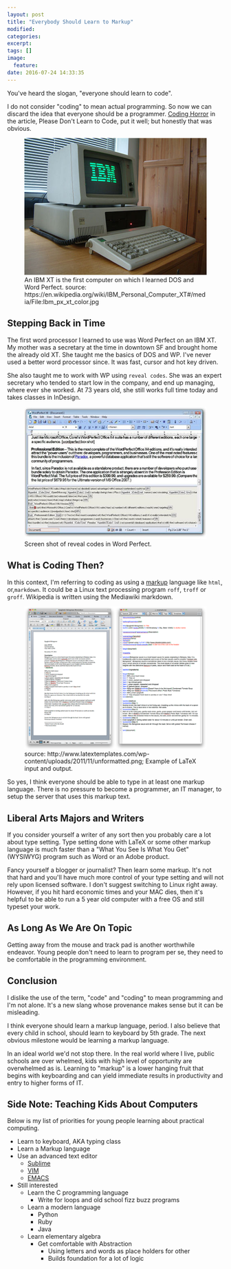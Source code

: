 ```yaml
---
layout: post
title: "Everybody Should Learn to Markup"
modified:
categories:
excerpt:
tags: []
image:
  feature:
date: 2016-07-24 14:33:35
---
```

You've heard the slogan, "everyone should learn to code".

I do not consider "coding" to mean actual programming. So now we can discard
the idea that everyone should be a programmer. [Coding Horror](https://blog.codinghorror.com/please-dont-learn-to-code/) in the article, Please Don't Learn to Code, put it well; but honestly that was obvious.

<figure>
    <img src="/images/Ibm_px_xt_color.jpg" alt="Picture of IBM XT personal computer">
    <figcaption>An IBM XT is the first computer on which I  learned DOS and Word Perfect. source: https://en.wikipedia.org/wiki/IBM_Personal_Computer_XT#/media/File:Ibm_px_xt_color.jpg</figcaption>
</figure>

## Stepping Back in Time
The first word processor I learned to use was Word Perfect on an IBM XT. My
mother was a secretary at the time in downtown SF and brought home the already
old XT. She taught me the basics of DOS and WP. I've never used a better word
processor since. It was fast, cursor and hot key driven.

She also taught me to work with WP using `reveal codes`. She was an expert
secretary who tended to start low in the company, and end up managing, where
ever she worked. At 73 years old, she still works full time today and takes
classes in InDesign.

<figure>
    <img width="900px" src="/images/word_perfect_reveal_codes_example.jpg" alt="Screen shot of word Perfect reveal codes.">
    <figcaption>Screen shot of reveal codes in Word Perfect.</figcaption>
</figure>

## What is Coding Then?
In this context, I'm referring to coding as using a
[markup](https://en.Wikipedia.org/wiki/Markup_language) language like `html`,
or,`markdown`. It could be a Linux text processing program `roff`, `troff` or `groff`.  Wikipedia is written using the Mediawiki markdown.

<figure>
    <img src="/images/latex_example.png" alt="Example of Latex input and output.">
    <figcaption>source: http://www.latextemplates.com/wp-content/uploads/2011/11/unformatted.png; Example of LaTeX input and output.</figcaption>
</figure>

So yes, I think everyone should be able to type in at least one
markup language. There is no pressure to become a programmer, an IT manager, to
setup the server that uses this markup text.

## Liberal Arts Majors and Writers
If you consider yourself a writer of any sort then you probably care a lot
about type setting. Type setting done with LaTeX or some other markup
language is much faster than a "What You See Is What You Get" (WYSIWYG) program
such as Word or an Adobe product.

Fancy yourself a blogger or journalist? Then learn some markup. It's not that
hard and you'll have much more control of your type setting and will not rely
upon licensed software. I don't suggest switching to Linux right away. However,
if you hit hard economic times and your MAC dies, then it's helpful to be able
to run a 5 year old computer with a free OS and still typeset your work.

## As Long As We Are On Topic
Getting away from the mouse and track pad is another
worthwhile endeavor. Young people don't need to learn to program per se, they
need to be comfortable in the programming environment.

## Conclusion
I dislike the use of the term, "code" and "coding" to mean programming and I'm
not alone. It's a new slang whose provenance makes sense but it can be
misleading.

I think everyone should learn a markup language, period. I also believe that
every child in school, should learn to keyboard by 5th grade. The next obvious
milestone would be learning a markup language.

In an ideal world we'd not stop there. In the real world where I live, public
schools are over whelmed, kids with high level of opportunity are overwhelmed
as is. Learning to "markup" is a lower hanging fruit that begins with
keyboarding and can yield immediate results in productivity and entry to higher
forms of IT.

## Side Note: Teaching Kids About Computers
Below is my list of priorities for young people learning about practical computing.

* Learn to keyboard, AKA typing class
* Learn a Markup language
* Use an advanced text editor
    * [Sublime](https://www.sublimetext.com/)
    * [VIM](http://www.openvim.com/)
    * [EMACS](https://www.digitalocean.com/community/tutorials/how-to-use-the-emacs-editor-in-linux)
* Still interested
    * Learn the C programming language
        * Write for loops and old school fizz buzz programs
    * Learn a modern language
        * Python
        * Ruby
        * Java
    * Learn elementary algebra
        * Get comfortable with Abstraction
            * Using letters and words as place holders for other
            * Builds foundation for a lot of logic


